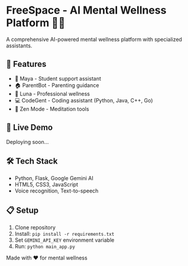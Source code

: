 # FreeSpace - AI Mental Wellness Platform 🧠💙

A comprehensive AI-powered mental wellness platform with specialized assistants.

## 🌟 Features
- 💙 Maya - Student support assistant
- 🏠 ParentBot - Parenting guidance  
- 🌙 Luna - Professional wellness
- 💻 CodeGent - Coding assistant (Python, Java, C++, Go)
- 🧘 Zen Mode - Meditation tools

## 🚀 Live Demo
Deploying soon...

## 🛠️ Tech Stack
- Python, Flask, Google Gemini AI
- HTML5, CSS3, JavaScript
- Voice recognition, Text-to-speech

## 📋 Setup
1. Clone repository
2. Install: `pip install -r requirements.txt`
3. Set `GEMINI_API_KEY` environment variable
4. Run: `python main_app.py`

Made with ❤️ for mental wellness